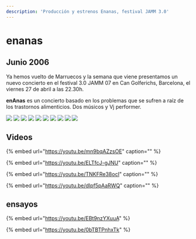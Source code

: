 ```yaml
---
description: 'Producción y estrenos Enanas, festival JAMM 3.0'
---
```


# enanas

## Junio 2006

Ya hemos vuelto de Marruecos y la semana que viene presentamos un nuevo concierto en el festival 3.0 JAMM 07 en Can Golferichs, Barcelona, el viernes 27 de abril a las 22.30h.

**enAnas** es un concierto basado en los problemas que se sufren a raíz de los trastornos alimenticios. Dos músicos y Vj performer.

![](../../.gitbook/assets/ca-enanas-photos-1-.jpg) ![](../../.gitbook/assets/ca-enanas-photos-2-.jpg) ![](../../.gitbook/assets/ca-enanas-photos-3-.jpg) ![](../../.gitbook/assets/ca-enanas-photos-4-.jpg) ![](../../.gitbook/assets/ca-enanas-photos-5-.jpg) ![](../../.gitbook/assets/ca-enanas-photos-6-.jpg) ![](../../.gitbook/assets/ca-enanas-photos-7-.jpg) ![](../../.gitbook/assets/ca-enanas-photos-8-.jpg) ![](../../.gitbook/assets/ca-enanas-photos-9-.jpg) ![](../../.gitbook/assets/ca-enanas-photos-10-.jpg)

## Videos

{% embed url="https://youtu.be/mn9bqAZzsOE" caption="" %}

{% embed url="https://youtu.be/ELTfcJ-gJNU" caption="" %}

{% embed url="https://youtu.be/TNKFRe38ocI" caption="" %}

{% embed url="https://youtu.be/dIpf5pAaRWQ" caption="" %}

## ensayos

{% embed url="https://youtu.be/EBt9nzYXuuA" %}

{% embed url="https://youtu.be/0bTBTPnhxTk" %}



